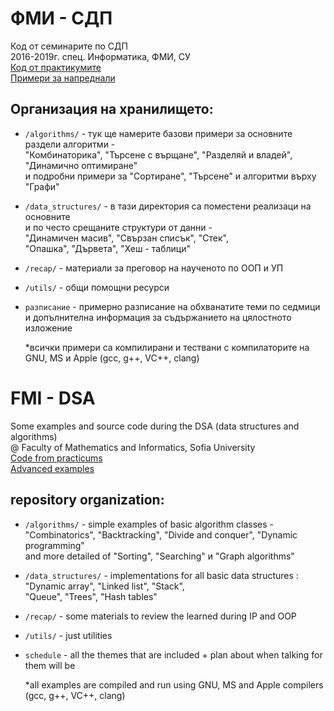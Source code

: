 # ФМИ - СДП

Код от семинарите по СДП  
2016-2019г. спец. Информатика, ФМИ, СУ
<br>[Код от практикумите](https://github.com/VasiPeycheva/Data-Structures-and-Algorithms--2018-2019)
<br>[Примери за напреднали](https://github.com/IvanFilipov/modern_c_plus_plus)


## Организация на хранилището:
   * `/algorithms/` - тук ще намерите базови примери за основните раздели алгоритми -  
         "Комбинаторика", "Търсене с върщане", "Разделяй и владей", "Динамично оптимиране"  
         и подробни примери за "Сортиране", "Търсене" и алгоритми върху "Графи"

   * `/data_structures/` - в тази директория са поместени реализаци на основните  
         и по често срещаните структури от данни -  
         "Динамичен масив", "Свързан списък", "Стек",  
         "Опашка", "Дървета", "Хеш - таблици"

   * `/recap/` - материали за преговор на наученото по ООП и УП

   * `/utils/` - общи помощни ресурси

  * `разписание` - примерно разписание на обхванатите теми по седмици  
        и допълнителна информация за съдържанието на цялостното изложение

       *всички примери са компилирани и тествани с компилаторите на GNU, MS и  Apple  (gcc, g++, VC++, clang)
# FMI - DSA

Some examples and source code during the DSA (data structures and algorithms)  
@ Faculty of Mathematics and Informatics, Sofia University
<br>[Code from practicums](https://github.com/VasiPeycheva/Data-Structures-and-Algorithms--2018-2019)
<br>[Advanced examples](https://github.com/IvanFilipov/modern_c_plus_plus)

## repository organization:
   * `/algorithms/` - simple examples of basic algorithm classes -   
         "Combinatorics", "Backtracking", "Divide and conquer", "Dynamic programming"  
         and more detailed of "Sorting", "Searching" и "Graph algorithms"

   * `/data_structures/` - implementations for all basic data structures : 
         "Dynamic array", "Linked list", "Stack",  
         "Queue", "Trees", "Hash tables"

   * `/recap/` - some materials to review the learned during IP and OOP

   * `/utils/` - just utilities

  * `schedule` - all the themes that are included + plan about when talking for them will be

       *all examples are compiled and run using GNU, MS and Apple compilers (gcc, g++, VC++, clang)

